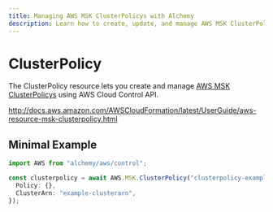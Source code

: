```yaml
---
title: Managing AWS MSK ClusterPolicys with Alchemy
description: Learn how to create, update, and manage AWS MSK ClusterPolicys using Alchemy Cloud Control.
---
```


# ClusterPolicy

The ClusterPolicy resource lets you create and manage [AWS MSK ClusterPolicys](https://docs.aws.amazon.com/msk/latest/userguide/) using AWS Cloud Control API.

http://docs.aws.amazon.com/AWSCloudFormation/latest/UserGuide/aws-resource-msk-clusterpolicy.html

## Minimal Example

```ts
import AWS from "alchemy/aws/control";

const clusterpolicy = await AWS.MSK.ClusterPolicy("clusterpolicy-example", {
  Policy: {},
  ClusterArn: "example-clusterarn",
});
```

